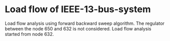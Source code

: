 # Load flow of IEEE-13-bus-system
Load flow analysis using forward backward sweep algorithm. The regulator between the node 650 and 632 is not considered. Load flow analysis started from node 632.
